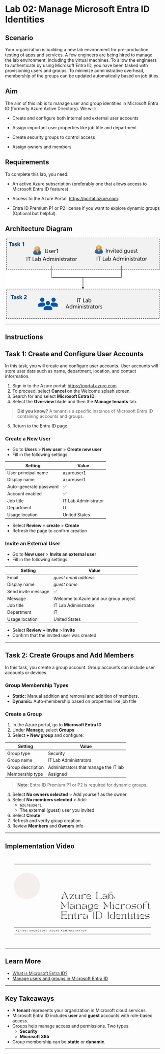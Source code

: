 # Lab 02: Manage Microsoft Entra ID Identities

## Scenario

Your organization is building a new lab environment for pre-production testing of apps and services. A few engineers are being hired to manage the lab environment, including the virtual machines. To allow the engineers to authenticate by using Microsoft Entra ID, you have been tasked with provisioning users and groups. To minimize administrative overhead, membership of the groups can be updated automatically based on job titles.


## Aim
The aim of this lab is to manage user and group identities in Microsoft Entra ID (formerly Azure Active Directory). We will:

- Create and configure both internal and external user accounts

- Assign important user properties like job title and department

- Create security groups to control access

- Assign owners and members


## Requirements

To complete this lab, you need:

- An active Azure subscription (preferably one that allows access to Microsoft Entra ID features).

- Access to the Azure Portal: https://portal.azure.com.

- Entra ID Premium P1 or P2 license if you want to explore dynamic groups (Optional but helpful).


## Architecture Diagram

![Lab 01 - Architecture diagram](./Lab%2002%20-%20Architecture%20diagram.png)

---

## Instructions

## Task 1: Create and Configure User Accounts

In this task, you will create and configure user accounts. User accounts will store user data such as name, department, location, and contact information.

1. Sign in to the Azure portal: https://portal.azure.com
2. To proceed, select **Cancel** on the Welcome splash screen.
3. Search for and select **Microsoft Entra ID**.
4. Select the **Overview** blade and then the **Manage tenants** tab.

> **Did you know?** A tenant is a specific instance of Microsoft Entra ID containing accounts and groups.

5. Return to the Entra ID page.

### Create a New User

- Go to **Users** > **New user** > **Create new user**
- Fill in the following settings:

| Setting               | Value                   |
|-----------------------|-------------------------|
| User principal name   | azureuser1             |
| Display name          | azureuser1             |
| Auto-generate password| ✅                      |
| Account enabled       | ✅                      |
| Job title             | IT Lab Administrator    |
| Department            | IT                      |
| Usage location        | United States           |

- Select **Review + create** > **Create**
- Refresh the page to confirm creation

### Invite an External User

- Go to **New user** > **Invite an external user**
- Fill in the following settings:

| Setting               | Value                                |
|-----------------------|--------------------------------------|
| Email                 | *guest email address*                 |
| Display name          | *guest name*                          |
| Send invite message   | ✅                                   |
| Message               | Welcome to Azure and our group project |
| Job title             | IT Lab Administrator                 |
| Department            | IT                                   |
| Usage location        | United States                        |

- Select **Review + invite** > **Invite**
- Confirm that the invited user was created

---

## Task 2: Create Groups and Add Members

In this task, you create a group account. Group accounts can include user accounts or devices.

### Group Membership Types

- **Static:** Manual addition and removal and addition of members.
- **Dynamic:** Auto-membership based on properties like job title

### Create a Group

1. In the Azure portal, go to **Microsoft Entra ID**
2. Under **Manage**, select **Groups**
3. Select **+ New group** and configure:

| Setting          | Value                              |
|------------------|------------------------------------|
| Group type       | Security                           |
| Group name       | IT Lab Administrators              |
| Group description| Administrators that manage the IT lab |
| Membership type  | Assigned                           |

> **Note:** Entra ID Premium P1 or P2 is required for dynamic groups.

4. Select **No owners selected** > Add yourself as the owner
5. Select **No members selected** > Add:
   - `azureuser1`
   - The external (guest) user you invited
6. Select **Create**
7. Refresh and verify group creation
8. Review **Members** and **Owners** info

---

## Implementation Video

[![Watch the video](./Manage%20Microsoft%20Entra%20ID%20Identities%20Image.png)](https://youtu.be/F6Bj2hg4Pu8)

---

## Learn More 
- [What is Microsoft Entra ID?](https://learn.microsoft.com/en-us/entra/fundamentals/whatis)
- [Manage users and groups in Microsoft Entra ID](https://learn.microsoft.com/en-us/training/modules/manage-users-and-groups-in-aad/)

---

## Key Takeaways

- A **tenant** represents your organization in Microsoft cloud services.
- Microsoft Entra ID includes **user** and **guest** accounts with role-based access.
- Groups help manage access and permissions. Two types:
  - **Security**
  - **Microsoft 365**
- Group membership can be **static** or **dynamic**.

---
